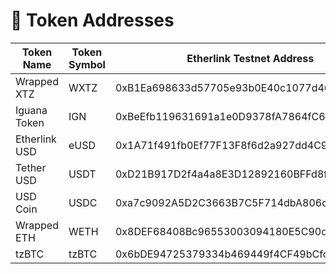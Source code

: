 # 💱 Token Addresses

<table><thead><tr><th width="165">Token Name</th><th width="136">Token Symbol</th><th>Etherlink Testnet Address</th></tr></thead><tbody><tr><td>Wrapped XTZ</td><td>WXTZ</td><td>0xB1Ea698633d57705e93b0E40c1077d46CD6A51d8</td></tr><tr><td>Iguana Token</td><td>IGN</td><td>0xBeEfb119631691a1e0D9378fA7864fC6E67A72Ad</td></tr><tr><td>Etherlink USD</td><td>eUSD</td><td>0x1A71f491fb0Ef77F13F8f6d2a927dd4C969ECe4f</td></tr><tr><td>Tether USD</td><td>USDT</td><td>0xD21B917D2f4a4a8E3D12892160BFFd8f4cd72d4F</td></tr><tr><td>USD Coin</td><td>USDC</td><td>0xa7c9092A5D2C3663B7C5F714dbA806d02d62B58a</td></tr><tr><td>Wrapped ETH</td><td>WETH</td><td>0x8DEF68408Bc96553003094180E5C90d9fe5b88C1</td></tr><tr><td>tzBTC</td><td>tzBTC</td><td>0x6bDE94725379334b469449f4CF49bCfc85ebFb27</td></tr></tbody></table>
